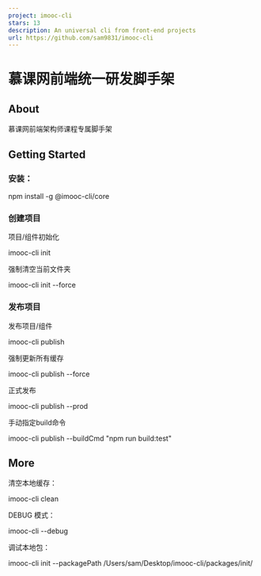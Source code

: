 ```yaml
---
project: imooc-cli
stars: 13
description: An universal cli from front-end projects
url: https://github.com/sam9831/imooc-cli
---
```


慕课网前端统一研发脚手架
============

About
-----

慕课网前端架构师课程专属脚手架

Getting Started
---------------

### 安装：

npm install -g @imooc-cli/core

### 创建项目

项目/组件初始化

imooc-cli init 

强制清空当前文件夹

imooc-cli init --force

### 发布项目

发布项目/组件

imooc-cli publish

强制更新所有缓存

imooc-cli publish --force

正式发布

imooc-cli publish --prod

手动指定build命令

imooc-cli publish --buildCmd "npm run build:test"

More
----

清空本地缓存：

imooc-cli clean

DEBUG 模式：

imooc-cli --debug

调试本地包：

imooc-cli init --packagePath /Users/sam/Desktop/imooc-cli/packages/init/

